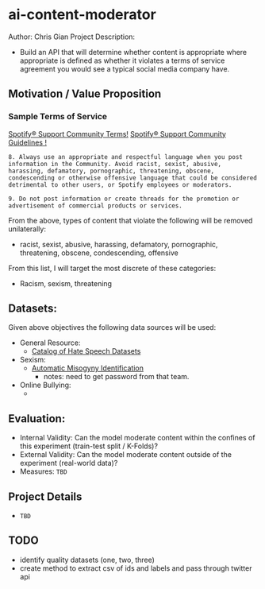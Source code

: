# ai-content-moderator

Author: Chris Gian
Project Description: 
- Build an API that will determine whether content is appropriate where appropriate is defined as whether it violates a terms of service agreement you would see a typical social media company have. 

## Motivation / Value Proposition

### Sample Terms of Service

[Spotify® Support Community Terms!](https://www.spotify.com/us/legal/support-community-end-user-agreement/)
[Spotify® Support Community Guidelines !](https://community.spotify.com/t5/FAQs/Spotify-Support-Community-Guidelines/ta-p/4575166/redirect_from_archived_page/true)
```
8. Always use an appropriate and respectful language when you post information in the Community. Avoid racist, sexist, abusive, harassing, defamatory, pornographic, threatening, obscene, condescending or otherwise offensive language that could be considered detrimental to other users, or Spotify employees or moderators.

9. Do not post information or create threads for the promotion or advertisement of commercial products or services.
```

From the above, types of content that violate the following will be removed unilaterally: 
- racist, sexist, abusive, harassing, defamatory, pornographic, threatening, obscene, condescending, offensive

From this list, I will target the most discrete of these categories:
- Racism, sexism, threatening

## Datasets:

Given above objectives the following data sources will be used:
- General Resource:
    - [Catalog of Hate Speech Datasets](https://hatespeechdata.com/)
- Sexism: 
    - [Automatic Misogyny Identification](https://amiibereval2018.wordpress.com/important-dates/data/)
        - notes: need to get password from that team.
- Online Bullying: 
    - [](http://ub-web.de/research/)

## Evaluation:
- Internal Validity: Can the model moderate content within the confines of this experiment (train-test split / K-Folds)?
- External Validity: Can the model moderate content outside of the experiment (real-world data)?
- Measures: `TBD`

## Project Details
- `TBD`

## TODO
- identify quality datasets (one, two, three)
- create method to extract csv of ids and labels and pass through twitter api




